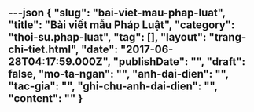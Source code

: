 ---json
{
    "slug": "bai-viet-mau-phap-luat",
    "title": "Bài viết mẫu Pháp Luật",
    "category": "thoi-su.phap-luat",
    "tag": [],
    "layout": "trang-chi-tiet.html",
    "date": "2017-06-28T04:17:59.000Z",
    "publishDate": "",
    "draft": false,
    "mo-ta-ngan": "",
    "anh-dai-dien": "",
    "tac-gia": "",
    "ghi-chu-anh-dai-dien": "",
    "__content__": ""
}
---
